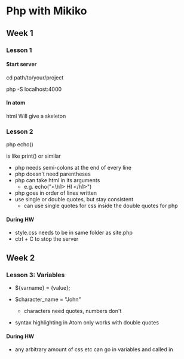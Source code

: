 
# Php with Mikiko

## Week 1

### Lesson 1

#### Start server

cd path/to/your/project

php -S localhost:4000


#### In atom

html
Will give a skeleton

### Lesson 2 

<?php
	{php code goes here}
?>php echo()
is like print() or similar

- php needs semi-colons at the end of every line
- php doesn't need parentheses
- php can take html in its arguments
  - e.g. echo("<\h1> HI <\/h1>")
- php goes in order of lines written
- use single or double quotes, but stay consistent
	- can use single quotes for css inside the double quotes for php


#### During HW

- style.css needs to be in same folder as site.php 
- ctrl + C to stop the server

## Week 2

### Lesson 3: Variables

- ${varname} = {value};
- $character_name = "John"
	- characters need quotes, numbers don't

- syntax highlighting in Atom only works with double quotes


#### During HW

- any arbitrary amount of css etc can go in variables and called in <style>
- variables can use variables in their definitions
	- they do not dynamically change 
		- no auto-update, purely linear 
		- have to redefine to make the changes
- semi-colons inside the double quotes for css are read as css.
- **don't forget the single quotes for css <|span style = 'color: $colour'> SOMETHING <|/span>**
- semi-colons are needed at the end of every line which has something after it
- <|wbr> is zero-width whitespace (for mixing japanese text with variables - seems a pain)


## Data Types

- strings take quotes
- integers take no special notation - just the number
- floats take no special notation - just use the decimal point
- booleans are lower-case
- null is lower-case
- data types are used everywhere, not just n variables

#### Lesson 4: Strings
- strtolower(string)
- strtoupper(string)
- strlen(string)
- str_replace(pattern, replacement, string)
- substr(string, starting_index, how_many)

- echo function() function() function() 
	- e.g echo strlen("hello")+ strlen("world")
	
- "Thing"[index goes here]
- "Thing"[0]  becomes "T"

#### During HW

- arguments to functions can be other evaluated functions: str_pad($var, strlen($var)+1), " ")
	- see lesson_4_hw lines 53:69 for example


### Lesson 5: Numbers

- % is mod
- $var += 53 is $var = $var + 53
- $var *= 23 is $var = $var * 23
- $var++ is $var = $var + 1
- $var-- is $var = $var - 1
- sqrt()
- max(x, y)
- min(x, y)
- round(54.444)
- ceil(x) = round up
- floor(x) = round down
- pow(x, y) = x to the power of y
- abs()


#### During HW

- </sup>  is superscript tag
- </i> is italic
- </b> is bold
- in variables, if_else is (test)? true : false;
- strlen(), NOT nchar()
- pi is a function: pi()
- &#960 is pi (& # 9 6 0)

### Lesson 6: Get User Input

- use HTML forms
- multiple inputs are fine, but "submit" will resubmit EVERYTHING
- </form> Write something: </input type="text" name="something"> </input type="submit"> </form>
- access input with `$_GET["name parameter"]` in php

- using parameters in the form adds to the url - you can write the things directly there if you want
- you can assign $_GET["parameter"] to php variables no worries


### Lesson 7: Basic Calculator

- html form
- `$_GET["thing_a"] + $_GET["thing_b"]`
- password input hides input in page, **but not in url**
